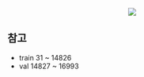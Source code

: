 <p align='center'>
    <img src="https://capsule-render.vercel.app/api?type=waving&color=auto&height=300&section=header&text=경기도자율주행센터%20데이터%20활용%20경진대회&fontSize=40&animation=fadeIn&fontAlignY=38&desc=Gyeonggi%20Autonomous%20Driving%20Center%20Data%20Utilization%20Competition&descAlignY=51&descAlign=62"/>
</p>


## 참고
- train 31 ~ 14826
- val 14827 ~ 16993
